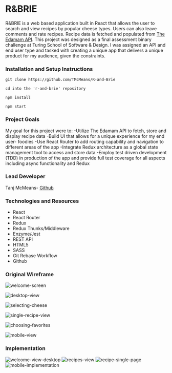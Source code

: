 # **R&BRIE**

R&BRIE is a web based application built in React that allows the user to search and view recipes by popular cheese types. Users can also leave comments and rate recipes. Recipe data is fetched and populated from [The Edamam API](https://developer.edamam.com/). This project was designed as a final assessment binary challenge at Turing School of Software & Design. I was assigned an API and end user type and tasked with creating a unique app that delivers a unique product for my audience, given the constraints. 

### Installation and Setup Instructions

```
git clone https://github.com/TMcMeans/R-and-Brie

cd into the 'r-and-brie' repository

npm install

npm start

```

### Project Goals

My goal for this project were to: 
-Utilize The Edamam API to fetch, store and display recipe data
-Build UI that allows for a unique experience for my end user- foodies
-Use React Router to add routing capability and navigation to different areas of the app
-Integrate Redux architecture as a global state management tool to access and store data
-Employ test driven development (TDD) in production of the app and provide full test coverage for all aspects including async functionality and Redux

### Lead Developer

Tanj McMeans- [Github](https://github.com/TMcMeans)

### Technologies and Resources

- React
- React Router
- Redux
- Redux Thunks/Middleware
- Enzyme/Jest
- REST API
- HTML5
- SASS
- Git Rebase Workflow
- Github

### Original Wireframe

![welcome-screen](/public/assets/welcomescreen.png)

![desktop-view](/public/assets/desktopview.png)

![selecting-cheese](/public/assets/selectingcheese.png)

![single-recipe-view](/public/assets/singleRecipeView.png)

![choosing-favorites](/public/assets/showfavs.png)

![mobile-view](/public/assets/mobileview.png)

### Implementation

![welcome-view-desktop](public/assets/welcomeImplementation.png)
![recipes-view](public/assets/recipesImplementation.png)
![recipe-single-page](/public/assets/singleRecipeImplementation.png)
![mobile-implementation](public/assets/mobileImplementation.png)


